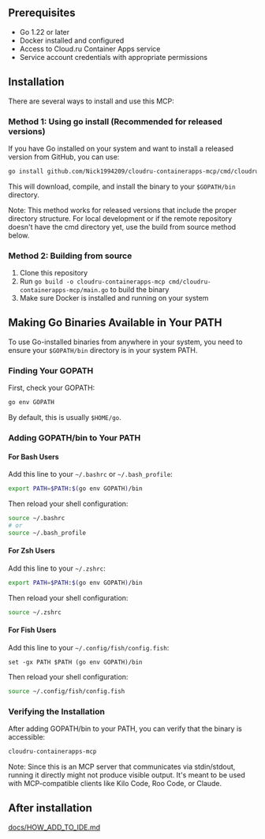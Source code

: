 ## Prerequisites

- Go 1.22 or later
- Docker installed and configured
- Access to Cloud.ru Container Apps service
- Service account credentials with appropriate permissions

## Installation

There are several ways to install and use this MCP:

### Method 1: Using go install (Recommended for released versions)

If you have Go installed on your system and want to install a released version from GitHub, you can use:

```bash
go install github.com/Nick1994209/cloudru-containerapps-mcp/cmd/cloudru-containerapps-mcp@latest
```

This will download, compile, and install the binary to your `$GOPATH/bin` directory.

Note: This method works for released versions that include the proper directory structure.
For local development or if the remote repository doesn't have the cmd directory yet,
use the build from source method below.

### Method 2: Building from source

1. Clone this repository
2. Run `go build -o cloudru-containerapps-mcp cmd/cloudru-containerapps-mcp/main.go` to build the binary
3. Make sure Docker is installed and running on your system

## Making Go Binaries Available in Your PATH

To use Go-installed binaries from anywhere in your system, you need to ensure your `$GOPATH/bin` directory is in your system PATH.

### Finding Your GOPATH

First, check your GOPATH:

```bash
go env GOPATH
```

By default, this is usually `$HOME/go`.

### Adding GOPATH/bin to Your PATH

#### For Bash Users

Add this line to your `~/.bashrc` or `~/.bash_profile`:

```bash
export PATH=$PATH:$(go env GOPATH)/bin
```

Then reload your shell configuration:

```bash
source ~/.bashrc
# or
source ~/.bash_profile
```

#### For Zsh Users

Add this line to your `~/.zshrc`:

```bash
export PATH=$PATH:$(go env GOPATH)/bin
```

Then reload your shell configuration:

```bash
source ~/.zshrc
```

#### For Fish Users

Add this line to your `~/.config/fish/config.fish`:

```fish
set -gx PATH $PATH (go env GOPATH)/bin
```

Then reload your shell configuration:

```bash
source ~/.config/fish/config.fish
```

### Verifying the Installation

After adding GOPATH/bin to your PATH, you can verify that the binary is accessible:

```bash
cloudru-containerapps-mcp
```

Note: Since this is an MCP server that communicates via stdin/stdout, running it directly might not produce visible output. It's meant to be used with MCP-compatible clients like Kilo Code, Roo Code, or Claude.

## After installation

[docs/HOW_ADD_TO_IDE.md](HOW_ADD_TO_IDE.md)
